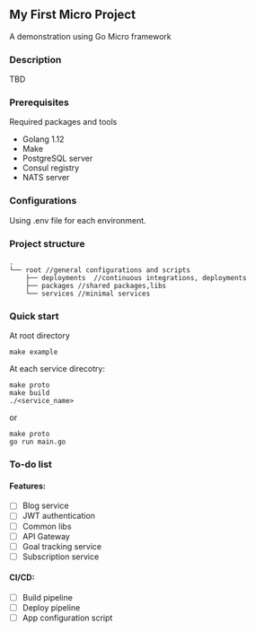 ## My First Micro Project

A demonstration using Go Micro framework

### Description

TBD

### Prerequisites

Required packages and tools

- Golang 1.12
- Make
- PostgreSQL server
- Consul registry
- NATS server

### Configurations

Using .env file for each environment.

### Project structure

```
.
└── root //general configurations and scripts
    ├── deployments  //continuous integrations, deployments
    ├── packages //shared packages,libs
    └── services //minimal services
```

### Quick start

At root directory

```
make example
```

At each service direcotry:

```
make proto
make build
./<service_name>
```

or

```
make proto
go run main.go
```

### To-do list

#### Features:

- [ ] Blog service
- [ ] JWT authentication
- [ ] Common libs
- [ ] API Gateway
- [ ] Goal tracking service
- [ ] Subscription service

#### CI/CD:

- [ ] Build pipeline
- [ ] Deploy pipeline
- [ ] App configuration script
